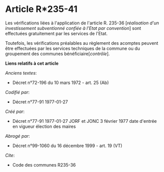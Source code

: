 # Article R*235-41

Les vérifications liées à l'application de l'article R. 235-36 [*réalisation d'un investissement subventionné confiée à
l'Etat par convention*] sont effectuées gratuitement par les services de l'Etat. 

Toutefois, les vérifications préalables au règlement des acomptes peuvent être effectuées par les services techniques de la
commune ou du groupement des communes bénéficiaire[*contrôle*].

**Liens relatifs à cet article**

_Anciens textes_:

  - Décret n°72-196 du 10 mars 1972 - art. 25 (Ab)

_Codifié par_:

  - Décret n°77-91 1977-01-27

_Créé par_:

  - Décret n°77-91 1977-01-27 JORF et JONC 3 février 1977 date d'entrée en vigueur élection des maires

_Abrogé par_:

  - Décret n°99-1060 du 16 décembre 1999 - art. 19 (VT)

_Cite_:

  - Code des communes R235-36
